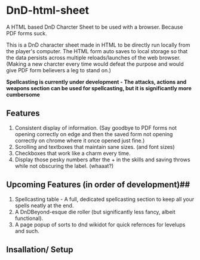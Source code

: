 # DnD-html-sheet #
A HTML based DnD Charcter Sheet to be used with a browser. Because PDF forms suck.

This is a DnD character sheet made in HTML to be directly run locally from the player's computer. The HTML form auto saves to local storage so that the data persists across multiple reloads/launches of the web browser. (Making a new charcter every time would defeat the purpose and would give PDF form believers a leg to stand on.)

**Spellcasting is currently under development - The attacks, actions and weapons section can be used for spellcasting, but it is significantly more cumbersome**

## Features ##
1. Consistent display of information. (Say goodbye to PDF forms not opening correctly on edge and then the saved form not opening correctly on chrome where it once opened just fine.)
2. Scrolling and textboxes that maintain sane sizes. (and font sizes)
3. Checkboxes that work like a charm every time.
4. Display those pesky numbers after the + in the skills and saving throws while not obscuring the label. (whaaat?)

## Upcoming Features (in order of development)##
1. Spellcasting table - A full, dedicated spellcasting section to keep all your spells neatly at the end.
2. A DnDBeyond-esque die roller (but significantly less fancy, albeit functional).
3. A page popup of sorts to dnd wikidot for quick refernces for levelups and such.

## Insallation/ Setup ##
1. Download this repo.
2. Extract the .zip file to a directory of your choice.
3. Et voila!

## Usage ##
Simply right click on the character_sheet.html and click open with > (your favourite browser here)

**Credit for codebase goes to : https://codepen.io/evertras/full/YVVeMd/ 
This project was built upon this.**

## License ##
MIT 
